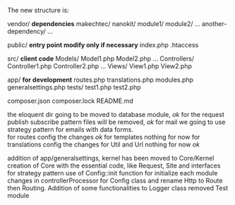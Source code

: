 The new structure is:

vendor/                    __dependencies__
    makechtec/
        nanokit/
            module1/
            module2/
            ...
    another-dependency/
    ...

public/                    __entry point modify only if necessary__
    index.php
    .htaccess

src/                        __client code__
    Models/
        Model1.php
        Model2.php
        ...
    Controllers/
        Controller1.php
        Controller2.php
        ...
    Views/
        View1.php
        View2.php

app/                        __for development__
    routes.php
    translations.php
    modules.php
    generalsettings.php
    tests/
        test1.php
        test2.php

composer.json
composer.lock
README.md



the eloquent dir going to be moved to database module,  *ok*
for the request publish subscribe pattern files will be removed,  *ok*
for mail we going to use strategy pattern for emails with data forms.  
for routes config the changes *ok*
for templates nothing for now
for translations config the changes
for Util and Url nothing for now *ok*


addition of app/generalsettings, 
kernel has been moved to Core/Kernel
creation of Core with the essential code, like Request, Site and interfaces for strategy pattern
use of Config::init function for initialize each module
changes in controllerProcessor for Config class and rename Http to Route then Routing.
Addition of some functionalities to Logger class
removed Test module